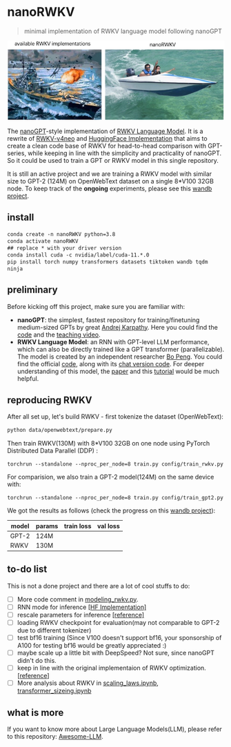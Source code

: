 # nanoRWKV
> minimal implementation of RWKV language model following nanoGPT

![nanoGPT](assets/nanorwkv.jpg)

The [nanoGPT](https://github.com/karpathy/nanoGPT)-style implementation of [RWKV Language Model](https://www.rwkv.com). It is a rewrite of [RWKV-v4neo](https://github.com/BlinkDL/RWKV-LM/tree/main/RWKV-v4neo) and [HuggingFace Implementation](https://github.com/huggingface/transformers/blob/main/src/transformers/models/rwkv/modeling_rwkv.py) that aims to create a clean code base of RWKV for head-to-head comparison with GPT-series, while keeping in line with the simplicity and practicality of nanoGPT. So it could be used to train a GPT or RWKV model in this single repository. 

It is still an active project and we are training a RWKV model with similar size to GPT-2 (124M) on OpenWebText dataset on a single 8*V100 32GB node. To keep track of the **ongoing** experiments, please see this [wandb project](https://wandb.ai/hannibal046/nanoRWKV?workspace=user-hannibal046).

## install
```
conda create -n nanoRWKV python=3.8 
conda activate nanoRWKV
## replace * with your driver version
conda install cuda -c nvidia/label/cuda-11.*.0 
pip install torch numpy transformers datasets tiktoken wandb tqdm ninja
```
## preliminary
Before kicking off this project, make sure you are familiar with:

- **nanoGPT**: the simplest, fastest repository for training/finetuning medium-sized GPTs by great [Andrej Karpathy](https://karpathy.ai). Here you could find the [code](https://github.com/karpathy/nanoGPT) and the [teaching video](https://www.youtube.com/watch?v=kCc8FmEb1nY).
- **RWKV Language Model**: an RNN with GPT-level LLM performance, which can also be directly trained like a GPT transformer (parallelizable). The model is created by an independent researcher [Bo Peng](https://www.zhihu.com/people/bopengbopeng). You could find the official [code](https://github.com/BlinkDL/RWKV-LM), along with its [chat version code](https://github.com/BlinkDL/ChatRWKV). For deeper understanding of this model, the [paper](https://arxiv.org/abs/2305.13048) and this [tutorial](https://johanwind.github.io/2023/03/23/rwkv_details.html) would be much helpful.

## reproducing RWKV

After all set up, let's build RWKV - first tokenize the dataset (OpenWebText):

```bash
python data/openwebtext/prepare.py
```

Then train RWKV(130M) with 8*V100 32GB on one node using PyTorch Distributed Data Parallel (DDP) :

```
torchrun --standalone --nproc_per_node=8 train.py config/train_rwkv.py
```

For comparision, we also train a GPT-2 model(124M) on the same device with:

```
torchrun --standalone --nproc_per_node=8 train.py config/train_gpt2.py
```

We got the results as follows (check the progress on this [wandb project](https://wandb.ai/hannibal046/nanoRWKV?workspace=user-hannibal046)):

| model | params | train loss | val loss |
| ----- | ------ | ---------- | -------- |
| GPT-2 | 124M   |            |          |
| RWKV  | 130M   |            |          |

## to-do list
This is not a done project and there are a lot of cool stuffs to do:

- [ ] More code comment in [modeling_rwkv.py](modeling_rwkv.py).
- [ ] RNN mode for inference [[HF Implementation]](https://github.com/huggingface/transformers/blob/main/src/transformers/models/rwkv/modeling_rwkv.py)
- [ ] rescale parameters for inference [[reference]](https://github.com/BlinkDL/RWKV-LM/blob/cca1b5e8e597cf40675882bb10b46287c844e35c/RWKV-v4neo/src/model_run.py#L31)
- [ ] loading RWKV checkpoint for evaluation(may not comparable to GPT-2 due to different tokenizer) 
- [ ] test bf16 training (Since V100 doesn't support bf16, your sponsorship of A100 for testing bf16 would be greatly appreciated :)
- [ ] maybe scale up a little bit with DeepSpeed? Not sure, since nanoGPT didn't do this.
- [ ] keep in line with the original implementaion of RWKV optimization. [[reference](https://github.com/BlinkDL/RWKV-LM/blob/cca1b5e8e597cf40675882bb10b46287c844e35c/RWKV-v4neo/src/model.py#L409)]
- [ ] More analysis about RWKV in [scaling_laws.ipynb](scaling_laws.ipynb), [transformer_sizeing.ipynb](transformer_sizeing.ipynb)

## what is more
If you want to know more about Large Language Models(LLM), please refer to this repository: [Awesome-LLM](https://github.com/Hannibal046/Awesome-LLM).